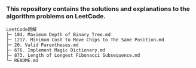 ### This repository contains the solutions and explanations to the algorithm problems on LeetCode.

```
LeetCode题解
├─ 104. Maximum Depth of Binary Tree.md
├─ 1217. Minimum Cost to Move Chips to The Same Position.md
├─ 20. Valid Parentheses.md
├─ 676. Implement Magic Dictionary.md
├─ 873. Length of Longest Fibonacci Subsequence.md
└─ README.md

```